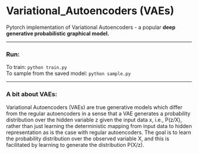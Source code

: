 # Variational_Autoencoders (VAEs)

Pytorch implementation of Variational Autoencoders - a popular <b>deep generative probabilistic graphical model.</b>
<hr>

### Run:
To train:  ```python train.py```<br>
To sample from the saved model: ```python sample.py```

<hr>

### A bit about VAEs:

Variational Autoencoders (VAEs) are true generative models which differ from the regular autoencoders in a sense that a VAE generates a probability distribution 
over the hidden variable z given the input data x, i.e., P(z/X), rather than just learning the deterministic mapping from input data to hidden representation 
as is the case with regular autoencoders. The goal is to learn the probability distribution over the observed variable X, and this is facilitated by learning to 
generate the distribution P(X/z).

